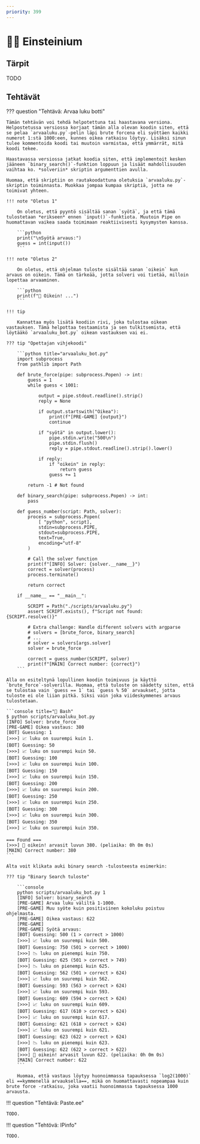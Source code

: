 ```yaml
---
priority: 399
---
```


# 👨‍🔬 Einsteinium

## Tärpit

TODO

## Tehtävät

??? question "Tehtävä: Arvaa luku botti"

    Tämän tehtävän voi tehdä helpotettuna tai haastavana versiona. Helpostetussa versiossa korjaat tämän alla olevan koodin siten, että se pelaa `arvaaluku.py`-pelin läpi brute forcena eli syöttäen kaikki numerot 1:stä 1000:een, kunnes oikea ratkaisu löytyy. Lisäksi sinun tulee kommentoida koodi tai muutoin varmistaa, että ymmärrät, mitä koodi tekee.
    
    Haastavassa versiossa jatkat koodia siten, että implementoit kesken jääneen `binary_search()`-funktion loppuun ja lisäät mahdollisuuden vaihtaa ko. *solveriin* skriptin argumenttien avulla.

    Huomaa, että skriptiin on rautakoodattuna oletuksia `arvaaluku.py`-skriptin toiminnasta. Muokkaa jompaa kumpaa skriptiä, jotta ne toimivat yhteen.

    !!! note "Oletus 1"

        On oletus, että pyyntö sisältää sanan `syötä`, ja että tämä tulostetaan *erikseen* ennen `input()`-funktiota. Muutoin Pipe on huomattavan vaikea saada toimimaan reaktiivisesti kysymysten kanssa.

        ```python
        print("\nSyötä arvaus:")
        guess = int(input())
        ```

    !!! note "Oletus 2"

        On oletus, että ohjelman tuloste sisältää sanan `oikein` kun arvaus on oikein. Tämä on tärkeää, jotta solveri voi tietää, milloin lopettaa arvaaminen.

        ```python
        print(f"🎉 Oikein! ...")
        ```

    !!! tip 

        Kannattaa myös lisätä koodiin rivi, joka tulostaa oikean vastauksen. Tämä helpottaa testaamista ja sen tulkitsemista, että löytääkö `arvaaluku_bot.py` oikean vastauksen vai ei.

    ??? tip "Opettajan vihjekoodi"

        ```python title="arvaaluku_bot.py"
        import subprocess
        from pathlib import Path

        def brute_force(pipe: subprocess.Popen) -> int:
            guess = 1
            while guess < 1001:

                output = pipe.stdout.readline().strip()
                reply = None

                if output.startswith("Oikea"):
                    print(f"[PRE-GAME] {output}")
                    continue

                if "syötä" in output.lower():
                    pipe.stdin.write("500\n")
                    pipe.stdin.flush()
                    reply = pipe.stdout.readline().strip().lower()
                
                if reply:
                    if "oikein" in reply:
                        return guess
                    guess += 1

            return -1 # Not found

        def binary_search(pipe: subprocess.Popen) -> int:
            pass

        def guess_number(script: Path, solver):
            process = subprocess.Popen(
                [ "python", script],
                stdin=subprocess.PIPE,
                stdout=subprocess.PIPE,
                text=True, 
                encoding="utf-8"
            )

            # Call the solver function
            print(f"[INFO] Solver: {solver.__name__}")
            correct = solver(process)
            process.terminate()

            return correct

        if __name__ == "__main__":
            
            SCRIPT = Path("./scripts/arvaaluku.py")
            assert SCRIPT.exists(), f"Script not found: {SCRIPT.resolve()}"
            
            # Extra challenge: Handle different solvers with argparse
            # solvers = [brute_force, binary_search]
            # ...
            # solver = solvers[args.solver]
            solver = brute_force

            correct = guess_number(SCRIPT, solver)
            print(f"[MAIN] Correct number: {correct}")
        ```

    Alla on esiteltynä lopullinen koodin toimivuus ja käyttö `brute_force`-solverilla. Huomaa, että tuloste on säädetty siten, että se tulostaa vain `guess == 1` tai `guess % 50` arvaukset, jotta tuloste ei ole liian pitkä. Siksi vain joka viideskymmenes arvaus tulostetaan.

    ```console title="🐳 Bash"
    $ python scripts/arvaaluku_bot.py 
    [INFO] Solver: brute_force
    [PRE-GAME] Oikea vastaus: 380
    [BOT] Guessing: 1
    [>>>] 📈 luku on suurempi kuin 1.
    [BOT] Guessing: 50
    [>>>] 📈 luku on suurempi kuin 50.
    [BOT] Guessing: 100
    [>>>] 📈 luku on suurempi kuin 100.
    [BOT] Guessing: 150
    [>>>] 📈 luku on suurempi kuin 150.
    [BOT] Guessing: 200
    [>>>] 📈 luku on suurempi kuin 200.
    [BOT] Guessing: 250
    [>>>] 📈 luku on suurempi kuin 250.
    [BOT] Guessing: 300
    [>>>] 📈 luku on suurempi kuin 300.
    [BOT] Guessing: 350
    [>>>] 📈 luku on suurempi kuin 350.

    === Found ===
    [>>>] 🎉 oikein! arvasit luvun 380. (peliaika: 0h 0m 0s)
    [MAIN] Correct number: 380
    ```

    Alta voit klikata auki binary search -tulosteesta esimerkin:

    ??? tip "Binary Search tuloste"

        ```console
        python scripts/arvaaluku_bot.py 1
        [INFO] Solver: binary_search
        [PRE-GAME] Arvaa luku väliltä 1-1000.
        [PRE-GAME] Muu syöte kuin positiviinen kokoluku poistuu ohjelmasta.
        [PRE-GAME] Oikea vastaus: 622
        [PRE-GAME] 
        [PRE-GAME] Syötä arvaus:
        [BOT] Guessing: 500 (1 > correct > 1000)
        [>>>] 📈 luku on suurempi kuin 500.
        [BOT] Guessing: 750 (501 > correct > 1000)
        [>>>] 📉 luku on pienempi kuin 750.
        [BOT] Guessing: 625 (501 > correct > 749)
        [>>>] 📉 luku on pienempi kuin 625.
        [BOT] Guessing: 562 (501 > correct > 624)
        [>>>] 📈 luku on suurempi kuin 562.
        [BOT] Guessing: 593 (563 > correct > 624)
        [>>>] 📈 luku on suurempi kuin 593.
        [BOT] Guessing: 609 (594 > correct > 624)
        [>>>] 📈 luku on suurempi kuin 609.
        [BOT] Guessing: 617 (610 > correct > 624)
        [>>>] 📈 luku on suurempi kuin 617.
        [BOT] Guessing: 621 (618 > correct > 624)
        [>>>] 📈 luku on suurempi kuin 621.
        [BOT] Guessing: 623 (622 > correct > 624)
        [>>>] 📉 luku on pienempi kuin 623.
        [BOT] Guessing: 622 (622 > correct > 622)
        [>>>] 🎉 oikein! arvasit luvun 622. (peliaika: 0h 0m 0s)
        [MAIN] Correct number: 622
        ```

        Huomaa, että vastaus löytyy huonoimmassa tapauksessa `log2(1000)` eli ==kymmenellä arvauksella==, mikä on huomattavasti nopeampaa kuin brute force -ratkaisu, joka vaatii huonoimmassa tapauksessa 1000 arvausta.

!!! question "Tehtävä: Paste.ee"

    TODO.

!!! question "Tehtövä: IPinfo"

    TODO.

